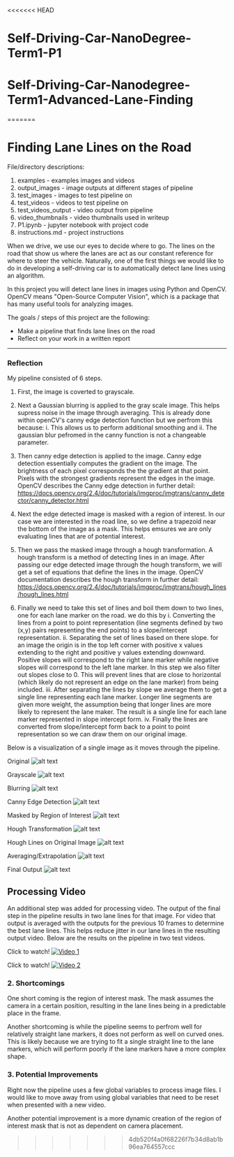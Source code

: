 <<<<<<< HEAD
# Self-Driving-Car-NanoDegree-Term1-P1
# Self-Driving-Car-Nanodegree-Term1-Advanced-Lane-Finding
=======
# **Finding Lane Lines on the Road**

File/directory descriptions:

1. examples - examples images and videos
2. output_images - image outputs at different stages of pipeline
3. test_images - images to test pipeline on
4. test_videos - videos to test pipeline on
5. test_videos_output - video output from pipeline
6. video_thumbnails - video thumbnails used in writeup
7. P1.ipynb - jupyter notebook with project code
8. instructions.md - project instructions


When we drive, we use our eyes to decide where to go.  The lines on the road that show us where the lanes are act as our constant reference for where to steer the vehicle.  Naturally, one of the first things we would like to do in developing a self-driving car is to automatically detect lane lines using an algorithm.

In this project you will detect lane lines in images using Python and OpenCV.  OpenCV means "Open-Source Computer Vision", which is a package that has many useful tools for analyzing images.  


The goals / steps of this project are the following:
* Make a pipeline that finds lane lines on the road
* Reflect on your work in a written report


[//]: # (Image References)

[image1]: ./examples/grayscale.jpg

[original]: ./test_images/solidWhiteRight.jpg

[grayscale]: ./output_images/gray.jpg

[blur]: ./output_images/gray.jpg

[canny]: ./output_images/canny.jpg

[masked]: ./output_images/masked_canny.jpg

[hough]: ./output_images/hough.jpg

[hough+original]: ./output_images/hough+original.jpg

[extrapolate]: ./output_images/extrapolate.jpg

[final]: ./output_images/final_output.jpg



---

### Reflection

My pipeline consisted of 6 steps.

1. First, the image is coverted to grayscale.

2. Next a Gaussian blurring is applied to the gray scale image. This helps supress noise in the image through averaging. This is already done within openCV's canny edge detection function but we perfrom this because:
    i. This allows us to perform additional smoothing and
    ii. The gaussian blur pefromed in the canny function is not a changeable parameter.  

3. Then canny edge detection is applied to the image. Canny edge detection essentially computes the gradient on the image. The brightness of each pixel corresponds the the gradient at that point. Pixels with the strongest gradients represent the edges in the image. OpenCV describes the Canny edge detection in further detail: https://docs.opencv.org/2.4/doc/tutorials/imgproc/imgtrans/canny_detector/canny_detector.html

4. Next the edge detected image is masked with a region of interest. In our case we are interested in the road line, so we define a trapezoid near the bottom of the image as a mask. This helps emsures we are only evaluating lines that are of potential interest.

5. Then we pass the masked image through a hough transformation. A hough transform is a method of detecting lines in an image. After passing our edge detected image through the hough transform, we will get a set of equations that define the lines in the image.   OpenCV documentation describes the hough transform in further detail: https://docs.opencv.org/2.4/doc/tutorials/imgproc/imgtrans/hough_lines/hough_lines.html

6. Finally we need to take this set of lines and boil them down to two lines, one for each lane marker on the road. we do this by
    i. Converting the lines from a point to point representation (line segments defined by two (x,y) pairs representing the end points) to a slope/intercept representation.
    ii. Separating the set of lines based on there slope. for an image the origin is in the top left corner with positive x values extending to the right and positive y values extending downward. Positive slopes will correspond to the right lane marker while negative slopes will correspond to the left lane marker. In this step we also filter out slopes close to 0. This will prevent lines that are close to horizontal (which likely do not represent an edge on the lane marker) from being included.
   iii. After separating the lines by slope we average them to get a single line representing each lane marker. Longer line segments are given more weight, the assumption being that longer lines are more likely to represent the lane maker. The result is a single line for each lane marker represented in slope intercept form.
    iv. Finally the lines are converted from slope/intercept form back to a point to point representation so we can draw them on our original image.

Below is a visualization of a single image as it moves through the pipeline.  


Original
![alt text][original]  

Grayscale
![alt text][grayscale]  

Blurring
![alt text][blur]  

Canny Edge Detection
![alt text][canny]  

Masked by Region of Interest
![alt text][masked]  

Hough Transformation
![alt text][hough]  

Hough Lines on Original Image
![alt text][hough+original]  

Averaging/Extrapolation
![alt text][extrapolate]  

Final Output
![alt text][final]  



## Processing Video

An additional step was added for processing video. The output of the final step in the pipeline results in two lane lines for that image. For video that output is averaged with the outputs for the previous 10 frames to determine the best lane lines. This helps reduce jitter in our lane lines in the resulting output video. Below are the results on the pipeline in two test videos.

Click to watch!
[![Video 1](http://i.imgur.com/CWucwRa.png)](https://www.youtube.com/watch?v=0PPlycpj68w&feature=youtu.be "Finding Lane Lines, Video 1 - Click to Watch!")

Click to watch!
[![Video 2](https://imgur.com/EcoU3RV.png)](https://www.youtube.com/watch?v=qnQRJvRumnE&feature=youtu.be "Finding Lane Lines, Video 2 - Click to Watch!")

### 2. Shortcomings


One short coming is the region of interest mask. The mask assumes the camera in a certain position, resulting in the lane lines being in a predictable place in the frame.

Another shortcoming is while the pipeline seems to perfrom well for relatively straight lane markers, it does not perform as well on curved ones. This is likely because we are trying to fit a single straight line to the lane markers, which will perform poorly if the lane markers have a more complex shape.



### 3. Potential Improvements

Right now the pipeline uses a few global variables to process image files. I would like to move away from using global variables that need to be reset when presented with a new video.

Another potential improvement is a more dynamic creation of the region of interest mask that is not as dependent on camera placement.
>>>>>>> 4db520f4a0f68226f7b34d8ab1b96ea764557ccc
